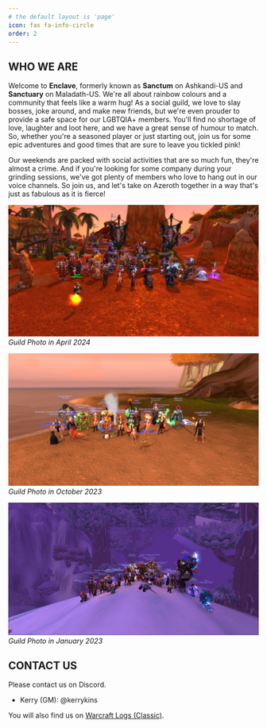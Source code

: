 ```yaml
---
# the default layout is 'page'
icon: fas fa-info-circle
order: 2
---
```


## WHO WE ARE
Welcome to **Enclave**, formerly known as **Sanctum** on Ashkandi-US and **Sanctuary** on Maladath-US. We're all about rainbow colours and a community that feels like a warm hug! As a social guild, we love to slay bosses, joke around, and make new friends, but we're even prouder to provide a safe space for our LGBTQIA+ members. You'll find no shortage of love, laughter and loot here, and we have a great sense of humour to match. So, whether you're a seasoned player or just starting out, join us for some epic adventures and good times that are sure to leave you tickled pink!

Our weekends are packed with social activities that are so much fun, they're almost a crime. And if you're looking for some company during your grinding sessions, we've got plenty of members who love to hang out in our voice channels. So join us, and let's take on Azeroth together in a way that's just as fabulous as it is fierce!

![Guild Photo 2024](/images/Groupphoto1.jpg)
_Guild Photo in April 2024_

![Guild Photo 2023](/images/Groupphoto2.jpg)
_Guild Photo in October 2023_

![Guild Photo 2023](/images/Groupphoto3.jpg)
_Guild Photo in January 2023_

## CONTACT US
Please contact us on Discord. 
- Kerry (GM): @kerrykins 

You will also find us on [Warcraft Logs (Classic)](https://classic.warcraftlogs.com/guild/id/696071).